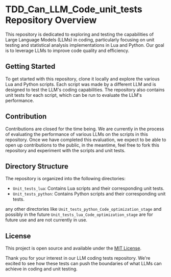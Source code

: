 # TDD_Can_LLM_Code_unit_tests Repository Overview

This repository is dedicated to exploring and testing the capabilities of Large Language Models (LLMs) in coding, particularly focusing on unit testing and statistical analysis implementations in Lua and Python. Our goal is to leverage LLMs to improve code quality and efficiency.

## Getting Started

To get started with this repository, clone it locally and explore the various Lua and Python scripts. Each script was made by a different LLM and is designed to test the LLM's coding capabilities. The repository also contains unit tests for each script, which can be run to evaluate the LLM's performance.

## Contribution

Contributions are closed for the time being. We are currently in the process of evaluating the performance of various LLMs on the scripts in this repository. Once we have completed this evaluation, we expect to be able to open up contributions to the public, in the meantime, feel free to fork this repository and experiment with the scripts and unit tests.

## Directory Structure

The repository is organized into the following directories:

- `Unit_tests_lua`: Contains Lua scripts and their corresponding unit tests.
- `Unit_tests_python`: Contains Python scripts and their corresponding unit tests.

any other directories like `Unit_tests_python_Code_optimization_stage` and possibly in the future `Unit_tests_lua_Code_optimization_stage` are for future use and are not currently in use.

## License

This project is open source and available under the [MIT License](LICENSE).

Thank you for your interest in our LLM coding tests repository. We're excited to see how these tests can push the boundaries of what LLMs can achieve in coding and unit testing.
